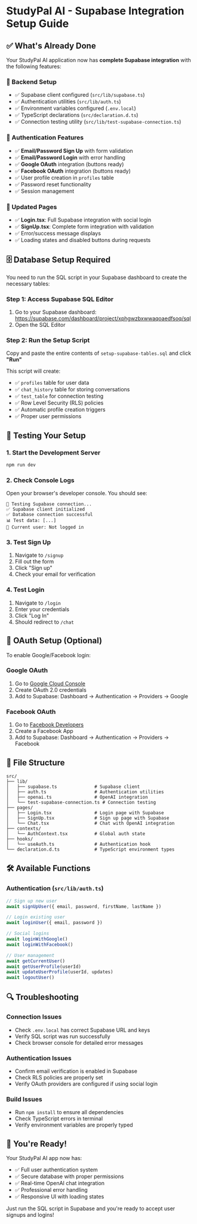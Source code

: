 # StudyPal AI - Supabase Integration Setup Guide

## ✅ What's Already Done

Your StudyPal AI application now has **complete Supabase integration** with the following features:

### 🔧 Backend Setup
- ✅ Supabase client configured (`src/lib/supabase.ts`)
- ✅ Authentication utilities (`src/lib/auth.ts`)
- ✅ Environment variables configured (`.env.local`)
- ✅ TypeScript declarations (`src/declaration.d.ts`)
- ✅ Connection testing utility (`src/lib/test-supabase-connection.ts`)

### 🔐 Authentication Features
- ✅ **Email/Password Sign Up** with form validation
- ✅ **Email/Password Login** with error handling
- ✅ **Google OAuth** integration (buttons ready)
- ✅ **Facebook OAuth** integration (buttons ready)
- ✅ User profile creation in `profiles` table
- ✅ Password reset functionality
- ✅ Session management

### 📄 Updated Pages
- ✅ **Login.tsx**: Full Supabase integration with social login
- ✅ **SignUp.tsx**: Complete form integration with validation
- ✅ Error/success message displays
- ✅ Loading states and disabled buttons during requests

## 🗄️ Database Setup Required

You need to run the SQL script in your Supabase dashboard to create the necessary tables:

### Step 1: Access Supabase SQL Editor
1. Go to your Supabase dashboard: https://supabase.com/dashboard/project/xphgwzbxwwaqoaedfsoq/sql
2. Open the SQL Editor

### Step 2: Run the Setup Script
Copy and paste the entire contents of `setup-supabase-tables.sql` and click **"Run"**

This script will create:
- ✅ `profiles` table for user data
- ✅ `chat_history` table for storing conversations
- ✅ `test_table` for connection testing
- ✅ Row Level Security (RLS) policies
- ✅ Automatic profile creation triggers
- ✅ Proper user permissions

## 🚀 Testing Your Setup

### 1. Start the Development Server
```bash
npm run dev
```

### 2. Check Console Logs
Open your browser's developer console. You should see:
```
🔗 Testing Supabase connection...
✅ Supabase client initialized
✅ Database connection successful
📊 Test data: [...]
👤 Current user: Not logged in
```

### 3. Test Sign Up
1. Navigate to `/signup`
2. Fill out the form
3. Click "Sign up"
4. Check your email for verification

### 4. Test Login  
1. Navigate to `/login`
2. Enter your credentials
3. Click "Log In"
4. Should redirect to `/chat`

## 🔑 OAuth Setup (Optional)

To enable Google/Facebook login:

### Google OAuth
1. Go to [Google Cloud Console](https://console.cloud.google.com/)
2. Create OAuth 2.0 credentials
3. Add to Supabase: Dashboard → Authentication → Providers → Google

### Facebook OAuth
1. Go to [Facebook Developers](https://developers.facebook.com/)
2. Create a Facebook App
3. Add to Supabase: Dashboard → Authentication → Providers → Facebook

## 📁 File Structure

```
src/
├── lib/
│   ├── supabase.ts              # Supabase client
│   ├── auth.ts                  # Authentication utilities
│   ├── openai.ts                # OpenAI integration
│   └── test-supabase-connection.ts # Connection testing
├── pages/
│   ├── Login.tsx                # Login page with Supabase
│   ├── SignUp.tsx               # Sign up page with Supabase
│   └── Chat.tsx                 # Chat with OpenAI integration
├── contexts/
│   └── AuthContext.tsx          # Global auth state
├── hooks/
│   └── useAuth.ts               # Authentication hook
└── declaration.d.ts             # TypeScript environment types
```

## 🛠️ Available Functions

### Authentication (`src/lib/auth.ts`)
```typescript
// Sign up new user
await signUpUser({ email, password, firstName, lastName })

// Login existing user  
await loginUser({ email, password })

// Social logins
await loginWithGoogle()
await loginWithFacebook()

// User management
await getCurrentUser()
await getUserProfile(userId)
await updateUserProfile(userId, updates)
await logoutUser()
```

## 🔍 Troubleshooting

### Connection Issues
- Check `.env.local` has correct Supabase URL and keys
- Verify SQL script was run successfully
- Check browser console for detailed error messages

### Authentication Issues
- Confirm email verification is enabled in Supabase
- Check RLS policies are properly set
- Verify OAuth providers are configured if using social login

### Build Issues  
- Run `npm install` to ensure all dependencies
- Check TypeScript errors in terminal
- Verify environment variables are properly typed

## 🎉 You're Ready!

Your StudyPal AI app now has:
- ✅ Full user authentication system
- ✅ Secure database with proper permissions
- ✅ Real-time OpenAI chat integration
- ✅ Professional error handling
- ✅ Responsive UI with loading states

Just run the SQL script in Supabase and you're ready to accept user signups and logins!
